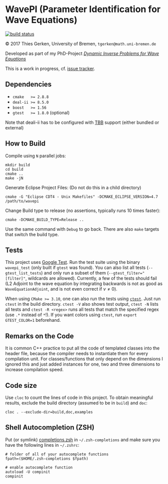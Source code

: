 # WavePI (Parameter Identification for Wave Equations)

[![build status](https://git.thiesgerken.de/thies/wavepi/badges/master/build.svg)](https://git.thiesgerken.de/thies/wavepi/commits/master)

© 2017 Thies Gerken, University of Bremen, `tgerken@math.uni-bremen.de`

Developed as part of my PhD-Project [*Dynamic Inverse Problems for Wave Equations*](https://git.thiesgerken.de/thies/promotion)

This is a work in progress, cf. [issue tracker](https://git.thiesgerken.de/thies/wavepi/issues).

## Dependencies

 * `cmake   >= 2.8.8`
 * `deal-ii >= 8.5.0`
 * `boost   >= 1.56 `
 * `gtest   >= 1.8.0` (optional)

Note that deali-ii has to be configured with [TBB](https://www.threadingbuildingblocks.org/) support (either bundled or external)

## How to Build

Compile using `N` parallel jobs:

```shell
mkdir build
cd build
cmake ..
make -jN
```

Generate Eclipse Project Files: (Do not do this in a child directory)

```shell
cmake -G "Eclipse CDT4 - Unix Makefiles" -DCMAKE_ECLIPSE_VERSION=4.7 /path/to/wavepi
```

Change Build type to release (no assertions, typically runs 10 times faster):

```shell
cmake -DCMAKE_BUILD_TYPE=Release ..
```

Use the same command with `Debug` to go back. There are also `make` targets that switch the build type.

## Tests

This project uses [Google Test](https://github.com/google/googletest). Run the test suite using the binary `wavepi_test` (only built if `gtest` was found). You can also list all tests (`--gtest_list_tests`) and only run a subset of them (`--gtest_filter="[filter]"`, wildcards are allowed). Currently, a few of the tests should fail (L2 Adjoint to the wave equation by integrating backwards is not as good as `WaveEquationAdjoint`, and is not even correct if $`\nu\neq 0`$).

When using `CMake >= 3.10`, one can also run the tests using [`ctest`](https://cmake.org/cmake/help/latest/manual/ctest.1.html). Just run `ctest` in the build directory. `ctest -V` also shows test output, `ctest -N` lists all tests and `ctest -R <regex>` runs all tests that match the specified regex (use `.*` instead of `*`!). If you want colors using `ctest`, run `export GTEST_COLOR=1` beforehand.

## Remarks on the Code

It is common C++ practice to put all the code of templated classes into the header file, because the compiler needs to instantiate them for every compilation unit. For classes/functions that only depend on the dimensions I ignored this and just added instances for one, two and three dimensions to increase compilation speed.

## Code size

Use `cloc` to count the lines of code in this project. To obtain meaningful results, exclude the build directory (assumed to be in `build`) and `doc`:

```shell
cloc . --exclude-dir=build,doc,examples
```

## Shell Autocompletion (ZSH)

Put (or symlink) [completions.zsh](completions.zsh) in `~/.zsh-completions` and make sure you have the following lines in `~/.zshrc`:

```shell
# folder of all of your autocomplete functions
fpath=($HOME/.zsh-completions $fpath)

# enable autocomplete function
autoload -U compinit
compinit
```
